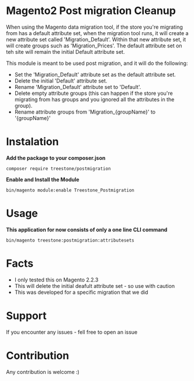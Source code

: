 # Magento2 Post migration Cleanup

When using the Magento data migration tool, if the store you're migrating from has a default attribute set, when the migration tool runs, it will create a new attribute set called 'Migration_Default'.
Within that new attribute set, it will create groups such as 'Migration_Prices'.
The default attribute set on teh site will remain the initial Default attribute set.

This module is meant to be used post migration, and it will do the following:

* Set the 'Migration_Default' attribute set as the default attribute set.
* Delete the initial 'Default' attribute set.
* Rename 'Migration_Default' attribute set to 'Default'.
* Delete empty attribute groups (this can happen if the store you're migrating from has groups and you ignored all the attributes in the group).
* Rename attribute groups from 'Migration_{groupName}' to '{groupName}'

# Instalation

**Add the package to your composer.json**

`composer require treestone/postmigration`

**Enable and Install the Module**

`bin/magento module:enable Treestone_Postmigration`

# Usage

**This application for now consists of only a one line CLI command**

`bin/magento treestone:postmigration:attributesets`

# Facts

* I only tested this on Magento 2.2.3
* This will delete the initial deafult attribute set - so use with caution
* This was developed for a specific migration that we did

# Support

If you encounter any issues - fell free to open an issue

# Contribution

Any contribution is welcome :)